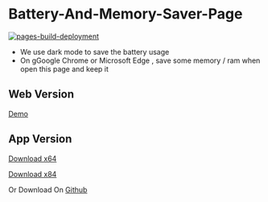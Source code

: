 # Battery-And-Memory-Saver-Page

[![pages-build-deployment](https://github.com/Fire-App-YT/Battery-And-Memory-Saver-Page/actions/workflows/pages/pages-build-deployment/badge.svg)](https://github.com/Fire-App-YT/Battery-And-Memory-Saver-Page/actions/workflows/pages/pages-build-deployment)

- We use dark mode to save the battery usage 
- On gGoogle Chrome or Microsoft Edge , save some memory / ram when open this page and keep it

## Web Version

[Demo](https://fire-app-yt.github.io/Battery-And-Memory-Saver-Page/)

## App Version

[Download x64](https://github.com/Fire-App-YT/Battery-And-Memory-Saver-Page/releases/download/V1.0.0/fire-battery-saver.Setup.x64.msi)

[Download x84](https://github.com/Fire-App-YT/Battery-And-Memory-Saver-Page/releases/download/V1.0.0/fire-battery-saver.Setup.x84.msi)

Or Download On [Github](https://github.com/Fire-App-YT/Battery-And-Memory-Saver-Page/releases/latest)
